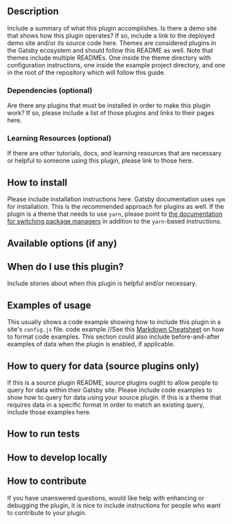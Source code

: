 ## Description
Include a summary of what this plugin accomplishes. Is there a demo site that shows how this plugin operates? If so, include a link to the deployed demo site and/or its source code here.
Themes are considered plugins in the Gatsby ecosystem and should follow this README as well. Note that themes include multiple READMEs. One inside the theme directory with configuration instructions, one inside the example project directory, and one in the root of the repository which will follow this guide.
### Dependencies (optional)
Are there any plugins that must be installed in order to make this plugin work? If so, please include a list of those plugins and links to their pages here.
### Learning Resources (optional)
If there are other tutorials, docs, and learning resources that are necessary or helpful to someone using this plugin, please link to those here.
## How to install
Please include installation instructions here.
Gatsby documentation uses `npm` for installation. This is the recommended approach for plugins as well.
If the plugin is a theme that needs to use `yarn`, please point to [the documentation for switching package managers](/docs/gatsby-cli/#how-to-change-your-default-package-manager-for-your-next-project) in addition to the `yarn`-based instructions.
## Available options (if any)
## When do I use this plugin?
Include stories about when this plugin is helpful and/or necessary.
## Examples of usage
This usually shows a code example showing how to include this plugin in a site's `config.js` file.
    code example
//See this [Markdown Cheatsheet](https://github.com/adam-p/markdown-here/wiki/Markdown-Cheatsheet#code) on how to format code examples.
This section could also include before-and-after examples of data when the plugin is enabled, if applicable.
## How to query for data (source plugins only)
If this is a source plugin README, source plugins ought to allow people to query for data within their Gatsby site. Please include code examples to show how to query for data using your source plugin.
If this is a theme that requires data in a specific format in order to match an existing query, include those examples here.
## How to run tests
## How to develop locally
## How to contribute
If you have unanswered questions, would like help with enhancing or debugging the plugin, it is nice to include instructions for people who want to contribute to your plugin.